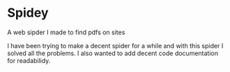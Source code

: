 # Spidey
A web sipder I made to find pdfs on sites

I have been trying to make a decent spider for a while and with this spider I solved all the problems. I also wanted to add decent code documentation for readabilidy. 
